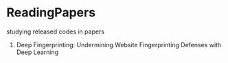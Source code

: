 # ReadingPapers
studying released codes in papers

1) Deep Fingerprinting: Undermining Website Fingerprinting Defenses with Deep Learning
